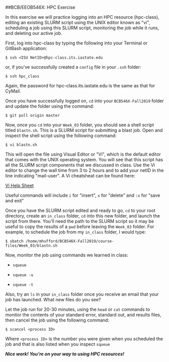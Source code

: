 ##BCB/EEOB546X: HPC Exercise

In this exercise we will practice logging into an HPC resource (hpc-class), editing an existing SLURM script using the UNIX editor known as "vi", scheduling a job using this SLURM script, monitoring the job while it runs, and deleting our active job.

First, log into hpc-class by typing the following into your Terminal or GitBash application:

```
$ ssh <ISU NetID>@hpc-class.its.iastate.edu
```

or, if you've successfully created a `config` file in your `.ssh` folder:

```
$ ssh hpc_class
```

Again, the password for hpc-class.its.iastate.edu is the same as that for CyMail.

Once you have successfully logged on, `cd` into your `BCB546X-Fall2019` folder and update the folder using the command:

```
$ git pull origin master
```

Now, once you `cd` into your `Week_03` folder, you should see a shell script titled `blastn.sh`.  This is a SLURM script for submitting a blast job.  Open and inspect the shell script using the following command:

```
$ vi blastn.sh
```
This will open the file using Visual Editor or "Vi", which is the default editor that comes with the UNIX operating system. You will see that this script has all the SLURM script components that we discussed in class. Use the Vi editor to change the wall time from 3 to 2 hours and to add your netID in the line indicating "mail-user". A Vi cheatsheat can be found here:

[Vi Help Sheet](https://www.thegeekdiary.com/basic-vi-commands-cheat-sheet/)

Useful commands will include `i` for "insert", `x` for "delete" and `:x` for "save and exit"

Once you have the SLURM script edited and ready to go, `cd` to your root directory, create an `in_class` folder, `cd` into this new folder, and launch the script from there.  You'll need the path to the SLURM script so it may be useful to copy the results of a `pwd` before leaving the `Week_03` folder.  For example, to schedule the job from my 	`in_class` folder, I would type:

`$ sbatch /home/mhufford/BCB546X-Fall2019/course-files/Week_03/blastn.sh`

Now, monitor the job using commands we learned in class:

* `squeue`

* `squeue -u`

* `squeue -t`

Also, try an `ls` in your `in_class` folder once you receive an email that your job has launched.  What new files do you see?

Let the job run for 20-30 minutes, using the `head` or `cat` commands to monitor the contents of your standard error, standard out, and results files, then cancel the job using the following command:

```
$ scancel <process ID>
```
Where `<process ID>` is the number you were given when you scheduled the job and that is also listed when you inspect `squeue`

***Nice work! You're on your way to using HPC resources!***

